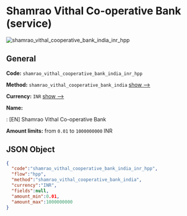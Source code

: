 
# Shamrao Vithal Co-operative Bank (service) 
![shamrao_vithal_cooperative_bank_india_inr_hpp](https://static.openfintech.io/payment_methods/shamrao_vithal_cooperative_bank_india_inr_hpp/logo.svg?w=400&c=v0.59.26#w200)  

## General 
 
**Code:** `shamrao_vithal_cooperative_bank_india_inr_hpp` 
 
**Method:** `shamrao_vithal_cooperative_bank_india` 
 [show -->](/payment-methods/shamrao_vithal_cooperative_bank_india/) 
 
**Currency:** `INR` [show -->](/currencies/INR/) 
 
**Name:** 
 
:	[EN] Shamrao Vithal Co-operative Bank 
 
**Amount limits:** from `0.01` to `1000000000` INR 

## JSON Object 

```json
{
  "code":"shamrao_vithal_cooperative_bank_india_inr_hpp",
  "flow":"hpp",
  "method":"shamrao_vithal_cooperative_bank_india",
  "currency":"INR",
  "fields":null,
  "amount_min":0.01,
  "amount_max":1000000000
}
```  
